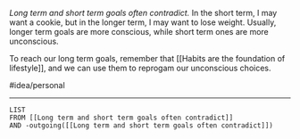 *Long term and short term goals often contradict.* In the short term, I may want a cookie, but in the longer term, I may want to lose weight. Usually, longer term goals are more conscious, while short term ones are more unconscious. 

To reach our long term goals, remember that [[Habits are the foundation of lifestyle]], and we can use them to reprogam our unconscious choices. 

#idea/personal 

---
```dataview
LIST
FROM [[Long term and short term goals often contradict]]
AND -outgoing([[Long term and short term goals often contradict]])
```